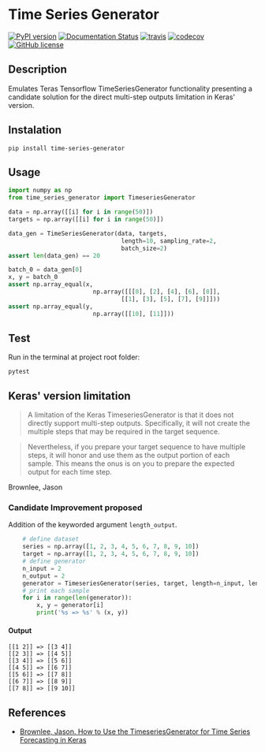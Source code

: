 # Time Series Generator

[![PyPI version](https://badge.fury.io/py/time-series-generator.svg)](https://pypi.org/project/time-series-generator/) [![Documentation Status](https://readthedocs.org/projects/time-series-generator/badge/?version=latest)](https://readthedocs.org/projects/time-series-generator/) [![travis](https://travis-ci.org/krypton-unite/time_series_generator.svg?branch=master)](https://travis-ci.org/github/krypton-unite/time_series_generator) [![codecov](https://codecov.io/gh/krypton-unite/time_series_generator/branch/master/graph/badge.svg)](https://codecov.io/gh/krypton-unite/time_series_generator) [![GitHub license](https://img.shields.io/github/license/krypton-unite/time_series_generator)](https://github.com/krypton-unite/time_series_predictor)


## Description
Emulates Teras Tensorflow TimeSeriesGenerator functionality presenting a candidate solution for the direct multi-step outputs limitation in Keras' version.

## Instalation

```terminal
pip install time-series-generator
```

## Usage

```python
import numpy as np
from time_series_generator import TimeseriesGenerator

data = np.array([[i] for i in range(50)])
targets = np.array([[i] for i in range(50)])

data_gen = TimeSeriesGenerator(data, targets,
                                length=10, sampling_rate=2,
                                batch_size=2)
assert len(data_gen) == 20

batch_0 = data_gen[0]
x, y = batch_0
assert np.array_equal(x,
                        np.array([[[0], [2], [4], [6], [8]],
                                [[1], [3], [5], [7], [9]]]))
assert np.array_equal(y,
                        np.array([[10], [11]]))
```

## Test

Run in the terminal at project root folder:

```terminal
pytest
```

## Keras' version limitation
> A limitation of the Keras TimeseriesGenerator is that it does not directly support multi-step outputs. Specifically, it will not create the multiple steps that may be required in the target sequence.

> Nevertheless, if you prepare your target sequence to have multiple steps, it will honor and use them as the output portion of each sample. This means the onus is on you to prepare the expected output for each time step.

Brownlee, Jason

### Candidate Improvement proposed

Addition of the keyworded argument `length_output`.

```python
    # define dataset
    series = np.array([1, 2, 3, 4, 5, 6, 7, 8, 9, 10])
    target = np.array([1, 2, 3, 4, 5, 6, 7, 8, 9, 10])
    # define generator
    n_input = 2
    n_output = 2
    generator = TimeseriesGenerator(series, target, length=n_input, length_output=n_output, batch_size=1)
    # print each sample
    for i in range(len(generator)):
        x, y = generator[i]
        print('%s => %s' % (x, y))
```

#### Output

```terminal
[[1 2]] => [[3 4]]
[[2 3]] => [[4 5]]
[[3 4]] => [[5 6]]
[[4 5]] => [[6 7]]
[[5 6]] => [[7 8]]
[[6 7]] => [[8 9]]
[[7 8]] => [[9 10]]
```

## References
- [Brownlee, Jason. How to Use the TimeseriesGenerator for Time Series Forecasting in Keras](https://machinelearningmastery.com/how-to-improve-deep-learning-model-robustness-by-adding-noise/)
